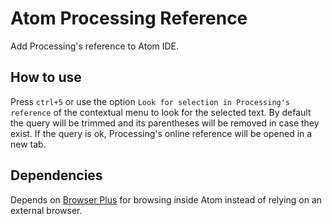 # Atom Processing Reference

Add Processing's reference to Atom IDE.

## How to use
Press `ctrl+5` or use the option `Look for selection in Processing's reference` of the contextual menu to look for the selected text. By default the query will be trimmed and its parentheses will be removed in case they exist. If the query is ok, Processing's online reference will be opened in a new tab.

## Dependencies
Depends on [Browser Plus](https://atom.io/packages/browser-plus) for browsing inside Atom instead of relying on an external browser.

